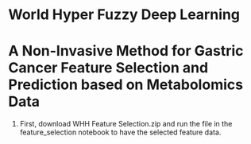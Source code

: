 # World Hyper Fuzzy Deep Learning
# A Non-Invasive Method for Gastric Cancer Feature Selection and Prediction based on Metabolomics Data

1. First, download WHH Feature Selection.zip and run the file in the feature_selection notebook to have the selected feature data.
